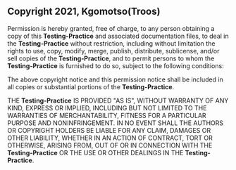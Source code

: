 ## Copyright 2021, Kgomotso(Troos)

Permission is hereby granted, free of charge, to any person obtaining a copy of this **Testing-Practice** and associated documentation files, to deal in the **Testing-Practice** without restriction, including without limitation the rights to use, copy, modify, merge, publish, distribute, sublicense, and/or sell copies of the **Testing-Practice**, and to permit persons to whom the **Testing-Practice** is furnished to do so, subject to the following conditions:

The above copyright notice and this permission notice shall be included in all copies or substantial portions of the **Testing-Practice**.

THE **Testing-Practice** IS PROVIDED "AS IS", WITHOUT WARRANTY OF ANY KIND, EXPRESS OR IMPLIED, INCLUDING BUT NOT LIMITED TO THE WARRANTIES OF MERCHANTABILITY, FITNESS FOR A PARTICULAR PURPOSE AND NONINFRINGEMENT. IN NO EVENT SHALL THE AUTHORS OR COPYRIGHT HOLDERS BE LIABLE FOR ANY CLAIM, DAMAGES OR OTHER LIABILITY, WHETHER IN AN ACTION OF CONTRACT, TORT OR OTHERWISE, ARISING FROM, OUT OF OR IN CONNECTION WITH THE **Testing-Practice** OR THE USE OR OTHER DEALINGS IN THE **Testing-Practice**.

